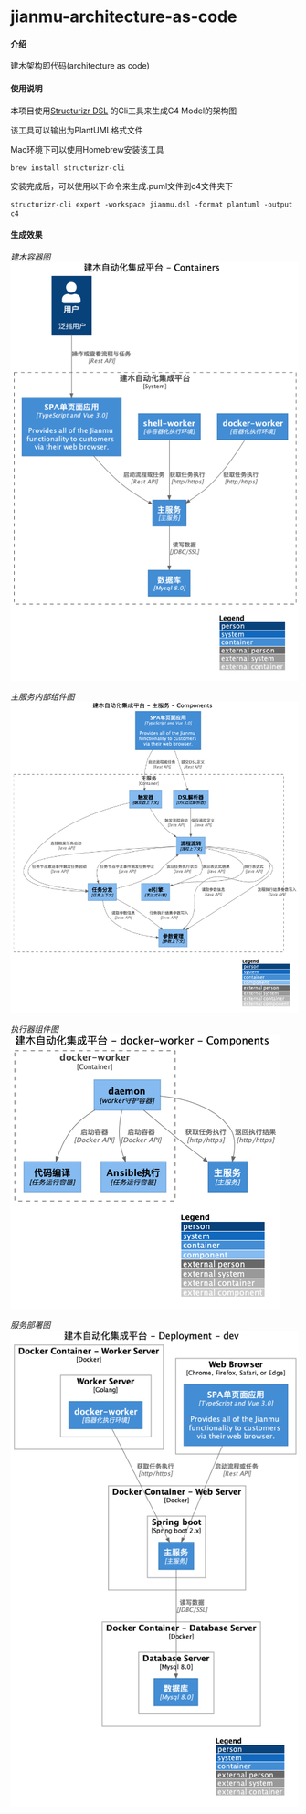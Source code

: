# jianmu-architecture-as-code

#### 介绍
建木架构即代码(architecture as code)

#### 使用说明

本项目使用[Structurizr DSL](https://github.com/structurizr/dsl) 的Cli工具来生成C4 Model的架构图

该工具可以输出为PlantUML格式文件

Mac环境下可以使用Homebrew安装该工具

```
brew install structurizr-cli
```

安装完成后，可以使用以下命令来生成.puml文件到c4文件夹下

```
structurizr-cli export -workspace jianmu.dsl -format plantuml -output c4
```

#### 生成效果

*建木容器图*
![容器图](out/c4/structurizr-jianmu-container/structurizr-jianmu-container.png)

*主服务内部组件图*
![组件图](out/c4/structurizr-web-component/structurizr-web-component.png)

*执行器组件图*
![执行器组件图](out/c4/structurizr-worker-component/structurizr-worker-component.png)

*服务部署图*
![部署图](out/c4/structurizr-DevelopmentDeployment/structurizr-DevelopmentDeployment.png)
